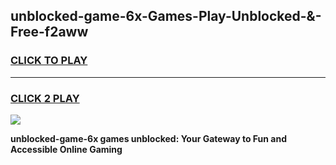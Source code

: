 
## unblocked-game-6x-Games-Play-Unblocked-&-Free-f2aww
<h3>
<a href="https://premium76.site?title=unblocked-game-6x&ref=24A">CLICK TO PLAY</a></h3>
<hr>

<h3>
<a href="https://premium76.site?title=unblocked-game-6x&ref=24A">CLICK 2 PLAY</a>
  
</h3>

<a href="https://premium76.site?title=unblocked-game-6x&ref=24A"><img src="https://clearcache.store/games.png"></a>


**unblocked-game-6x games unblocked: Your Gateway to Fun and Accessible Online Gaming**
